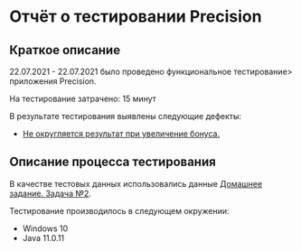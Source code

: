 # Отчёт о тестировании Precision

## Краткое описание

22.07.2021 - 22.07.2021 было проведено функциональное тестирование> приложения Precision.

На тестирование затрачено: 15 минут

В результате тестирования выявлены следующие дефекты:
* [Не округляется результат при увеличение бонуса.](https://github.com/Ilgatilov/Precision/issues/1#issue-950957117)


## Описание процесса тестирования

В качестве тестовых данных использовались данные [Домашнее задание. Задача №2](https://github.com/netology-code/javaqa-homeworks/tree/master/programming#%D0%B7%D0%B0%D0%B4%D0%B0%D1%87%D0%B0-2---precision).

Тестирование производилось в следующем окружении:
* Windows 10
* Java 11.0.11
